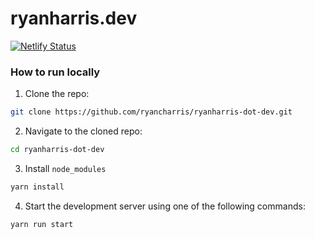 # ryanharris.dev

[![Netlify Status](https://api.netlify.com/api/v1/badges/90a7e4ce-ed22-4d4c-a2ae-a335c31409c8/deploy-status)](https://app.netlify.com/sites/ryanharris-dot-dev/deploys)

### How to run locally

1. Clone the repo:

```bash
git clone https://github.com/ryancharris/ryanharris-dot-dev.git
```

2. Navigate to the cloned repo:

```bash
cd ryanharris-dot-dev
```

3. Install `node_modules`

```bash
yarn install
```

4. Start the development server using one of the following commands:

```javascript
yarn run start
```
